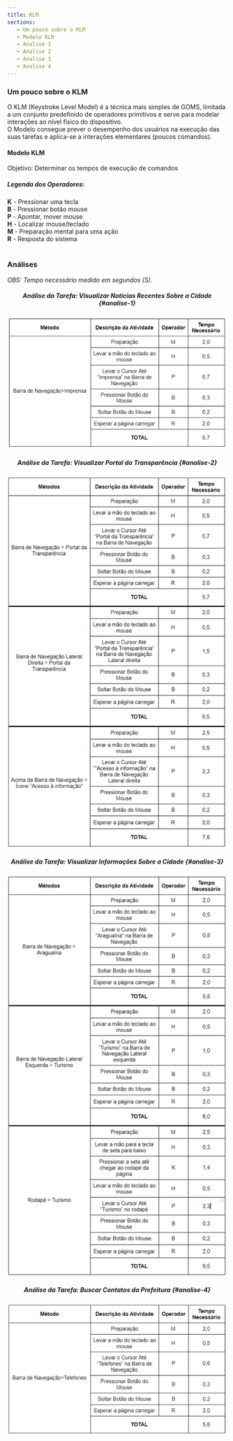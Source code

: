 ```yaml
---
title: KLM
sections:
   - Um pouco sobre o KLM
   - Modelo KLM
   - Analise 1
   - Analise 2
   - Analise 3
   - Analise 4
---
```


### Um pouco sobre o KLM

O KLM (Keystroke Level Model) é a técnica mais simples de GOMS, limitada a um conjunto predefinido de operadores primitivos e serve para modelar interações ao nível físico do dispositivo.<br>
O Modelo consegue prever o desempenho dos usuários na execução das suas tarefas e aplica-se a interações elementares (poucos comandos).


#### Modelo KLM

Objetivo: Determinar os tempos de execução de comandos

##### Legenda dos Operadores:

**K** - Pressionar uma tecla <br>
**B** - Pressionar botão mouse <br>
**P** - Apontar, mover mouse <br>
**H** - Localizar mouse/teclado <br>
**M** - Preparação mental para uma ação <br>
**R** - Resposta do sistema <br><BR>


### Análises
*OBS: Tempo necessário medido em segundos (S).*
<br>

<div style="text-align: center;">

##### Análise da Tarefa: Visualizar Notícias Recentes Sobre a Cidade {#analise-1}

<div class="screenshot-holder" style="display: flex; justify-content: center;">
<a href="assets/images/Tabela-KLM.PNG" data-title="Tabela Sobre KLM" data-toggle="lightbox">
<img class="img-responsive" src="assets/images/Tabela-KLM.PNG" alt="screenshot" style="width: 100%" />
</a>
<a class="mask" href="assets/images/Tabela-KLM.PNG" data-title="Tabela Sobre KLM" data-toggle="lightbox">
<i class="icon fa fa-search-plus"></i>
</a>
</div>

##### Análise da Tarefa: Visualizar Portal da Transparência {#analise-2}

<div class="screenshot-holder" style="display: flex; justify-content: center;">
<a href="assets/images/KLM2.png" data-title="Tabela Sobre KLM" data-toggle="lightbox">
<img class="img-responsive" src="assets/images/KLM2.png" alt="screenshot" style="width: 100%" />
</a>
<a class="mask" href="assets/images/KLM2.png" data-title="Tabela Sobre KLM" data-toggle="lightbox">
<i class="icon fa fa-search-plus"></i>
</a>
</div>

##### Análise da Tarefa: Visualizar Informações Sobre a Cidade {#analise-3}

<div class="screenshot-holder" style="display: flex; justify-content: center;">
<a href="assets/images/KLM3.png" data-title="Tabela Sobre KLM" data-toggle="lightbox">
<img class="img-responsive" src="assets/images/KLM3.png" alt="screenshot" style="width: 100%" />
</a>
<a class="mask" href="assets/images/KLM3.png" data-title="Tabela Sobre KLM" data-toggle="lightbox">
<i class="icon fa fa-search-plus"></i>
</a>
</div>

##### Análise da Tarefa: Buscar Contatos da Prefeitura {#analise-4}

<div class="screenshot-holder" style="display: flex; justify-content: center;">
<a href="assets/images/KLM4.PNG" data-title="Tabela Sobre KLM" data-toggle="lightbox">
<img class="img-responsive" src="assets/images/KLM4.PNG" alt="screenshot" style="width: 100%" />
</a>
<a class="mask" href="assets/images/KLM4.PNG" data-title="Tabela Sobre KLM" data-toggle="lightbox">
<i class="icon fa fa-search-plus"></i>
</a>
</div>

</div>
